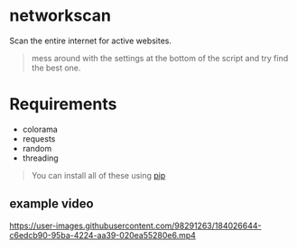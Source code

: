 # networkscan
Scan the entire internet for active websites.

> mess around with the settings at the bottom of the script and try find the best one.


# Requirements
* colorama
* requests
* random
* threading

> You can install all of these using [pip](https://www.w3schools.com/python/python_pip.asp)

## example video
https://user-images.githubusercontent.com/98291263/184026644-c6edcb90-95ba-4224-aa39-020ea55280e6.mp4

